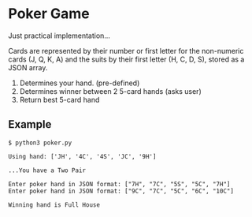# Poker Game

Just practical implementation...

Cards are  represented by their number or first letter for the non-numeric cards (J, Q, K, A) and the suits by their first letter (H, C, D, S), stored as a JSON array.


1. Determines your hand. (pre-defined)
2. Determines winner between 2 5-card hands (asks user)
3. Return best 5-card hand

Example
---
    $ python3 poker.py

    Using hand: ['JH', '4C', '4S', 'JC', '9H']

    ...You have a Two Pair

    Enter poker hand in JSON format: ["7H", "7C", "5S", "5C", "7H"]
    Enter poker hand in JSON format: ["9C", "7C", "5C", "6C", "10C"]

    Winning hand is Full House
